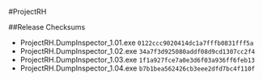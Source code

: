 #ProjectRH

##Release Checksums

* ProjectRH.DumpInspector_1.01.exe `0122ccc9020414dc1a7fffb0831fff5a`
* ProjectRH.DumpInspector_1.02.exe `34a7f3d925080addf08d9cd1307cc2f4`
* ProjectRH.DumpInspector_1.03.exe `1f1a927fce7a0e3d6f03a936ff6feb13`
* ProjectRH.DumpInspector_1.04.exe `b7b1bea562426cb3eee2dfd7bc4f110f`